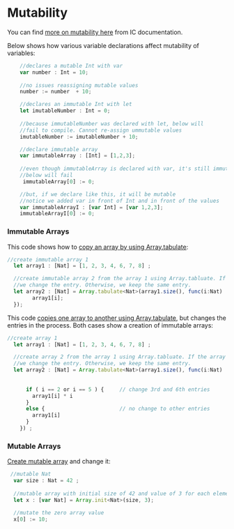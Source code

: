 
# Mutability

You can find [more on mutability here](https://internetcomputer.org/docs/current/developer-docs/build/languages/motoko/mutable-state) from IC documentation. 


Below shows how various variable declarations affect mutability of variables:
```javascript
    //declares a mutable Int with var
    var number : Int = 10;  
    
    //no issues reassigning mutable values
    number := number  + 10;

    //declares an immutable Int with let
    let imutableNumber : Int = 0;
 
    //because immutableNumber was declared with let, below will 
    //fail to compile. Cannot re-assign ummutable values
    imutableNumber := imutableNumber + 10;

    //declare immutable array
    var immutableArray : [Int] = [1,2,3];
    
    //even though immutableArray is declared with var, it's still immutable because the type and values are immutable
    //below will fail
     immutableArray[0] := 0;

    //but, if we declare like this, it will be mutable
    //notice we added var in front of Int and in front of the values
    var immutableArrayI : [var Int] = [var 1,2,3];
    immutableArrayI[0] := 0;

```

### Immutable Arrays
This code shows how to [copy an array by using Array.tabulate](../examples/arrays/src/arrays/simple.mo):
```javascript
//create immutable array 1
  let array1 : [Nat] = [1, 2, 3, 4, 6, 7, 8] ;

  //create immutable array 2 from the array 1 using Array.tabluate. If the array position is 2 or 5,
  //we change the entry. Otherwise, we keep the same entry.
  let array2 : [Nat] = Array.tabulate<Nat>(array1.size(), func(i:Nat) : Nat {
        array1[i];
  });

```

This code [copies one array to another using Array.tabulate](../examples/arrays/src/arrays/simple_one.mo), but changes the entries in the process. Both cases show a creation of immutable arrays:
```javascript
//create array 1
  let array1 : [Nat] = [1, 2, 3, 4, 6, 7, 8] ;

  //create array 2 from the array 1 using Array.tabluate. If the array position is 2 or 5,
  //we change the entry. Otherwise, we keep the same entry.
  let array2 : [Nat] = Array.tabulate<Nat>(array1.size(), func(i:Nat) : Nat {
      
      
      if ( i == 2 or i == 5 ) {     // change 3rd and 6th entries
        array1[i] * i     
      } 
      else {                        // no change to other entries
        array1[i] 
      } 
    }) ;
```

### Mutable Arrays
[Create mutable array](../examples/arrays/src/arrays/mutable.mo) and change it:
```javascript
 //mutable Nat
  var size : Nat = 42 ;
  
  //mutable array with initial size of 42 and value of 3 for each element
  let x : [var Nat] = Array.init<Nat>(size, 3);

  //mutate the zero array value
  x[0] := 10;


```
